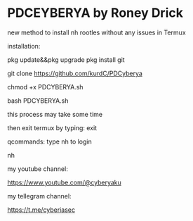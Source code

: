 # PDCEYBERYA by Roney Drick



new method to install
nh rootles without any issues in Termux


  installation:

  pkg update&&pkg  upgrade
  pkg install git
  
  git clone https://github.com/kurdC/PDCyberya
  
  chmod +x PDCYBERYA.sh
  
  bash PDCYBERYA.sh

  
  this process may take some time

  
  then exit termux by typing:
  exit


qcommands:
type nh to login

  nh


my youtube channel:

https://www.youtube.com/@cyberyaku


my tellegram channel:

https://t.me/cyberiasec
